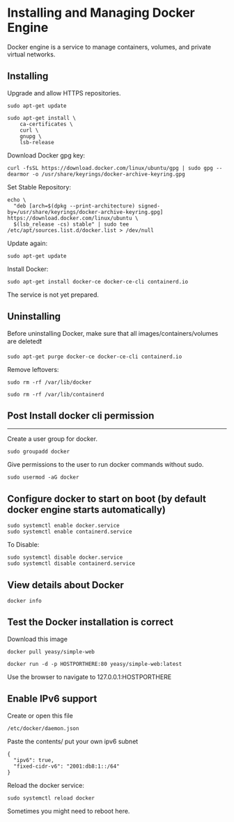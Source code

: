# Installing and Managing Docker Engine

Docker engine is a service to manage containers, volumes, and private virtual networks.

## Installing

Upgrade and allow HTTPS repositories.

```
sudo apt-get update
```
```
sudo apt-get install \
    ca-certificates \
    curl \
    gnupg \
    lsb-release
```
Download Docker gpg key:
```
curl -fsSL https://download.docker.com/linux/ubuntu/gpg | sudo gpg --dearmor -o /usr/share/keyrings/docker-archive-keyring.gpg
```
Set Stable Repository:
```
echo \
  "deb [arch=$(dpkg --print-architecture) signed-by=/usr/share/keyrings/docker-archive-keyring.gpg] https://download.docker.com/linux/ubuntu \
  $(lsb_release -cs) stable" | sudo tee /etc/apt/sources.list.d/docker.list > /dev/null	
```
Update again:
```
sudo apt-get update
```
Install Docker:
```
sudo apt-get install docker-ce docker-ce-cli containerd.io
```

The service is not yet prepared.

## Uninstalling

Before uninstalling Docker, make sure that all images/containers/volumes are deleted:exclamation:

```
sudo apt-get purge docker-ce docker-ce-cli containerd.io
```

Remove leftovers:
```
sudo rm -rf /var/lib/docker
```
```
sudo rm -rf /var/lib/containerd
```

## Post Install docker cli permission
--------------------------------------------------------------------------------
Create a user group for docker.
```
sudo groupadd docker
```
Give permissions to the user to run docker commands without sudo.
```
sudo usermod -aG docker 
```

## Configure docker to start on boot (by default docker engine starts automatically)
```
sudo systemctl enable docker.service
sudo systemctl enable containerd.service
```

To Disable:
```
sudo systemctl disable docker.service
sudo systemctl disable containerd.service
```
## View details about Docker
```
docker info
```

## Test the Docker installation is correct

Download this image 
```
docker pull yeasy/simple-web
```
```
docker run -d -p HOSTPORTHERE:80 yeasy/simple-web:latest
```

Use the browser to navigate to 127.0.0.1:HOSTPORTHERE

## Enable IPv6 support

Create or open this file
```
/etc/docker/daemon.json
```

Paste the contents/ put your own ipv6 subnet
```
{
  "ipv6": true,
  "fixed-cidr-v6": "2001:db8:1::/64"
}
```

Reload the docker service:
```
sudo systemctl reload docker
```
Sometimes you might need to reboot here.
